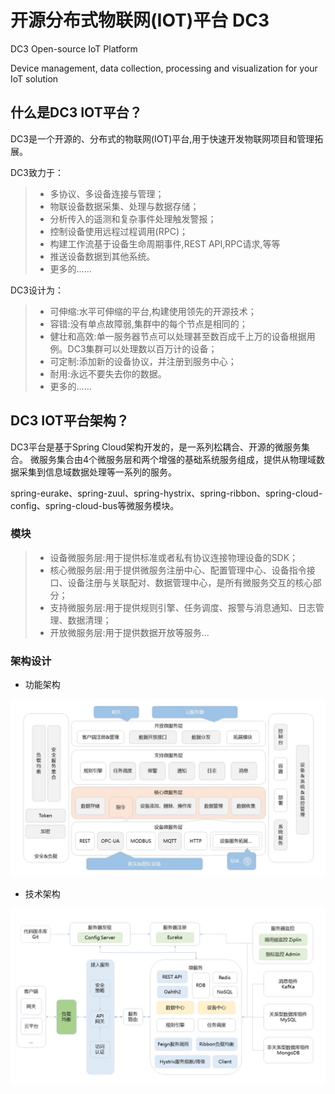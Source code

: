 # 开源分布式物联网(IOT)平台 DC3

DC3 Open-source IoT Platform

Device management, data collection, processing and visualization for your IoT solution
 
 ## 什么是DC3 IOT平台？
 
 DC3是一个开源的、分布式的物联网(IOT)平台,用于快速开发物联网项目和管理拓展。
 
 DC3致力于：
 
> * 多协议、多设备连接与管理；
> * 物联设备数据采集、处理与数据存储；
> * 分析传入的遥测和复杂事件处理触发警报；
> * 控制设备使用远程过程调用(RPC)；
> * 构建工作流基于设备生命周期事件,REST API,RPC请求,等等
> * 推送设备数据到其他系统。
> * 更多的……

DC3设计为：

> * 可伸缩:水平可伸缩的平台,构建使用领先的开源技术；
> * 容错:没有单点故障弱,集群中的每个节点是相同的；
> * 健壮和高效:单一服务器节点可以处理甚至数百成千上万的设备根据用例。DC3集群可以处理数以百万计的设备；
> * 可定制:添加新的设备协议，并注册到服务中心；
> * 耐用:永远不要失去你的数据。
> * 更多的……
 
## DC3 IOT平台架构？

DC3平台是基于Spring Cloud架构开发的，是一系列松耦合、开源的微服务集合。
微服务集合由4个微服务层和两个增强的基础系统服务组成，提供从物理域数据采集到信息域数据处理等一系列的服务。

spring-eurake、spring-zuul、spring-hystrix、spring-ribbon、spring-cloud-config、spring-cloud-bus等微服务模块。

### 模块

> * 设备微服务层:用于提供标准或者私有协议连接物理设备的SDK；
> * 核心微服务层:用于提供微服务注册中心、配置管理中心、设备指令接口、设备注册与关联配对、数据管理中心，是所有微服务交互的核心部分；
> * 支持微服务层:用于提供规则引擎、任务调度、报警与消息通知、日志管理、数据清理；
> * 开放微服务层:用于提供数据开放等服务...

### 架构设计

* 功能架构

![iot-dc3-architecture](/dc3/images/iot-dc3-architecture1.jpg)

* 技术架构

![iot-dc3-architecture](/dc3/images/iot-dc3-architecture2.jpg)